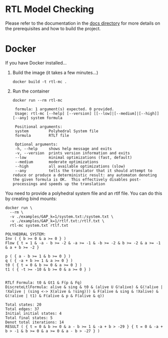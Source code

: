 # RTL Model Checking
Please refer to the documentation in the [docs directory](https://github.com/vtramo/rtl-mc/tree/main/docs) for more details on the prerequisites and how to build the project.

# Docker
If you have Docker installed...

1. Build the image (it takes a few minutes...)
    ```shell
    docker build -t rtl-mc .
    ```
2. Run the container
    ```shell
    docker run --rm rtl-mc
    ```
   ```
    formula: 1 argument(s) expected. 0 provided.
    Usage: rtl-mc [--help] [--version] [[--low]|[--medium]|[--high]] [--any] system formula
    
    Positional arguments:
    system         Polyhedral System file
    formula        RTLf file
    
    Optional arguments:
    -h, --help     shows help message and exits
    -v, --version  prints version information and exits
    --low          minimal optimizations (fast, default)
    --medium       moderate optimizations
    --high         all available optimizations (slow)
    --any          tells the translator that it should attempt to reduce or produce a deterministic result: any automaton denoting the given formula is OK.  This effectively disables post-processings and speeds up the translation
   ```
You need to provide a polyhedral system file and an rtlf file. You can do this by creating bind mounts:
```shell
docker run \
  --rm \
  -v ./examples/GAP_k=1/system.txt:/system.txt \
  -v ./examples/GAP_k=1/rtlf.txt:/rtlf.txt \
  rtl-mc system.txt rtlf.txt
```
```
POLYHEDRAL SYSTEM: 
Inv ( { b >= 0 & a >= 0 } )
Flow { t = 1 & -a - b >= -2 & -a >= -1 & -b >= -2 & b >= -2 & a >= -1 & a + b >= -2 }

p ( { a - b >= 1 & b >= 0 } )
q ( { -a + b >= 1 & a >= 0 } )
t0 ( { t = 0 & b >= 0 & a >= 0 } )
t1 ( { -t >= -10 & b >= 0 & a >= 0 } )


RTLf Formula: t0 & Gt1 & F(p & Fq)
DiscreteLtlFormula: alive & sing & t0 & (alive U G!alive) & G(!alive | !Xalive | (sing <-> X(alive & !sing))) & F(alive & sing & !Xalive) & G(!alive | t1) & F(alive & p & F(alive & q))

Total states: 20
Total edges: 37
Initial initial states: 4
Total final states: 5
Denot total iterations: 14
RESULT ( { t = 0 & b >= 0 & a - b >= 1 & -a + b > -29 } { t = 0 & -a + b > -1 & b >= 0 & a >= 0 & a - b > -27 } )
```